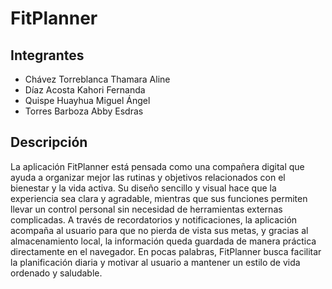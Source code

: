 # FitPlanner
## Integrantes
- Chávez Torreblanca Thamara Aline  
- Díaz Acosta Kahori Fernanda  
- Quispe Huayhua Miguel Ángel  
- Torres Barboza Abby Esdras  

## Descripción
La aplicación FitPlanner está pensada como una compañera digital que ayuda a organizar mejor las rutinas y objetivos relacionados con el bienestar y la vida activa. Su diseño sencillo y visual hace que la experiencia sea clara y agradable, mientras que sus funciones permiten llevar un control personal sin necesidad de herramientas externas complicadas. A través de recordatorios y notificaciones, la aplicación acompaña al usuario para que no pierda de vista sus metas, y gracias al almacenamiento local, la información queda guardada de manera práctica directamente en el navegador. En pocas palabras, FitPlanner busca facilitar la planificación diaria y motivar al usuario a mantener un estilo de vida ordenado y saludable.
